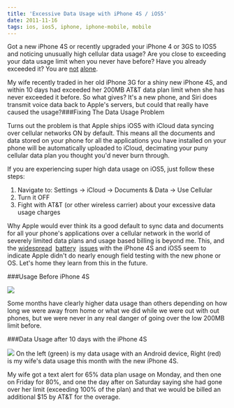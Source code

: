 ```yaml
---
title: 'Excessive Data Usage with iPhone 4S / iOS5'
date: 2011-11-16
tags: ios, ios5, iphone, iphone-mobile, mobile
---
```


Got a new iPhone 4S or recently upgraded your iPhone 4 or 3GS to IOS5 and noticing unusually high cellular data usage? Are you close to exceeding your data usage limit when you never have before? Have you already exceeded it? You are
[not](http://forums.wireless.att.com/t5/Apple-iPhone/Insane-data-usage-with-the-new-iPhone-4s/td-p/2952781)
[alone](https://discussions.apple.com/thread/3410990).

My wife recently traded in her old iPhone 3G for a shiny new iPhone 4S, and within 10 days had exceeded her 200MB AT&T data plan limit when she has never exceeded it before. So what gives? It's a new phone, and Siri does transmit voice data back to Apple's servers, but could that really have caused the usage?###Fixing The Data Usage Problem

Turns out the problem is that Apple ships iOS5 with iCloud data syncing over cellular networks ON by default. This means all the documents and data stored on your phone for all the applications you have installed on your phone will be automatically uploaded to iCloud, decimating your puny cellular data plan you thought you'd never burn through.

If you are experiencing super high data usage on iOS5, just follow these steps:

1. Navigate to: Settings -> iCloud -> Documents & Data -> Use Cellular
1. Turn it OFF
1. Fight with AT&T (or other wireless carrier) about your excessive data usage charges

Why Apple would ever think its a good default to sync data and documents for all your phone's applications over a cellular network in the world of severely limited data plans and usage based billing is beyond me. This, and the
[widespread](https://discussions.apple.com/thread/3391947) 
[battery](http://gizmodo.com/5859278/the-iphone-4s-battery-problem-is-probably-not-because-of-faulty-hardware) 
[issues](http://www.macworld.com/article/163200/2011/10/troubleshoot_iphone4s_battery.html) with the iPhone 4S and iOS5 seem to indicate Apple didn't do nearly enough field testing with the new phone or OS. Let's home they learn from this in the future.

###Usage Before iPhone 4S


[![](http://www.vancelucas.com/wp-content/uploads/2011/11/Screen-shot-2011-11-16-at-5.08.03-PM.png)](http://www.vancelucas.com/wp-content/uploads/2011/11/Screen-shot-2011-11-16-at-5.08.03-PM.png)

Some months have clearly higher data usage than others depending on how long we were away from home or what we did while we were out with out phones, but we were never in any real danger of going over the low 200MB limit before.

###Data Usage after 10 days with the iPhone 4S


[![](http://www.vancelucas.com/wp-content/uploads/2011/11/Screen-shot-2011-11-16-at-5.09.04-PM.png)](http://www.vancelucas.com/wp-content/uploads/2011/11/Screen-shot-2011-11-16-at-5.09.04-PM.png)
On the left (green) is my data usage with an Android device, Right (red) is my wife's data usage this month with the new iPhone 4S.

My wife got a text alert for 65% data plan usage on Monday, and then one on Friday for 80%, and one the day after on Saturday saying she had gone over her limit (exceeding 100% of the plan) and that we would be billed an additional $15 by AT&T for the overage.

 

 

 

 
